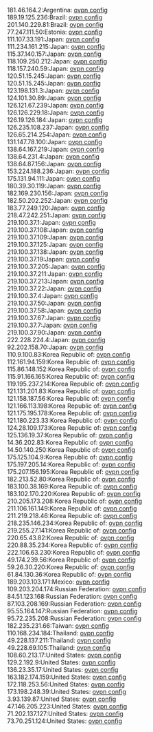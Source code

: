 181.46.164.2:Argentina: [ovpn config](vpn/181_46_164_2.ovpn)  
189.19.125.236:Brazil: [ovpn config](vpn/189_19_125_236.ovpn)  
201.140.229.81:Brazil: [ovpn config](vpn/201_140_229_81.ovpn)  
77.247.111.50:Estonia: [ovpn config](vpn/77_247_111_50.ovpn)  
111.107.33.191:Japan: [ovpn config](vpn/111_107_33_191.ovpn)  
111.234.161.215:Japan: [ovpn config](vpn/111_234_161_215.ovpn)  
115.37.140.157:Japan: [ovpn config](vpn/115_37_140_157.ovpn)  
118.109.250.212:Japan: [ovpn config](vpn/118_109_250_212.ovpn)  
118.157.240.59:Japan: [ovpn config](vpn/118_157_240_59.ovpn)  
120.51.15.245:Japan: [ovpn config](vpn/120_51_15_245.ovpn)  
120.51.15.245:Japan: [ovpn config](vpn/120_51_15_245.ovpn)  
123.198.131.3:Japan: [ovpn config](vpn/123_198_131_3.ovpn)  
124.101.30.89:Japan: [ovpn config](vpn/124_101_30_89.ovpn)  
126.121.67.239:Japan: [ovpn config](vpn/126_121_67_239.ovpn)  
126.126.229.18:Japan: [ovpn config](vpn/126_126_229_18.ovpn)  
126.19.126.184:Japan: [ovpn config](vpn/126_19_126_184.ovpn)  
126.235.108.237:Japan: [ovpn config](vpn/126_235_108_237.ovpn)  
126.65.214.254:Japan: [ovpn config](vpn/126_65_214_254.ovpn)  
131.147.78.100:Japan: [ovpn config](vpn/131_147_78_100.ovpn)  
138.64.167.219:Japan: [ovpn config](vpn/138_64_167_219.ovpn)  
138.64.231.4:Japan: [ovpn config](vpn/138_64_231_4.ovpn)  
138.64.87.156:Japan: [ovpn config](vpn/138_64_87_156.ovpn)  
153.224.188.236:Japan: [ovpn config](vpn/153_224_188_236.ovpn)  
175.131.94.111:Japan: [ovpn config](vpn/175_131_94_111.ovpn)  
180.39.30.119:Japan: [ovpn config](vpn/180_39_30_119.ovpn)  
182.169.230.156:Japan: [ovpn config](vpn/182_169_230_156.ovpn)  
182.50.202.252:Japan: [ovpn config](vpn/182_50_202_252.ovpn)  
183.77.249.120:Japan: [ovpn config](vpn/183_77_249_120.ovpn)  
218.47.242.251:Japan: [ovpn config](vpn/218_47_242_251.ovpn)  
219.100.37.1:Japan: [ovpn config](vpn/219_100_37_1.ovpn)  
219.100.37.108:Japan: [ovpn config](vpn/219_100_37_108.ovpn)  
219.100.37.109:Japan: [ovpn config](vpn/219_100_37_109.ovpn)  
219.100.37.125:Japan: [ovpn config](vpn/219_100_37_125.ovpn)  
219.100.37.138:Japan: [ovpn config](vpn/219_100_37_138.ovpn)  
219.100.37.19:Japan: [ovpn config](vpn/219_100_37_19.ovpn)  
219.100.37.205:Japan: [ovpn config](vpn/219_100_37_205.ovpn)  
219.100.37.211:Japan: [ovpn config](vpn/219_100_37_211.ovpn)  
219.100.37.213:Japan: [ovpn config](vpn/219_100_37_213.ovpn)  
219.100.37.22:Japan: [ovpn config](vpn/219_100_37_22.ovpn)  
219.100.37.4:Japan: [ovpn config](vpn/219_100_37_4.ovpn)  
219.100.37.50:Japan: [ovpn config](vpn/219_100_37_50.ovpn)  
219.100.37.58:Japan: [ovpn config](vpn/219_100_37_58.ovpn)  
219.100.37.67:Japan: [ovpn config](vpn/219_100_37_67.ovpn)  
219.100.37.7:Japan: [ovpn config](vpn/219_100_37_7.ovpn)  
219.100.37.90:Japan: [ovpn config](vpn/219_100_37_90.ovpn)  
222.228.224.4:Japan: [ovpn config](vpn/222_228_224_4.ovpn)  
92.202.158.70:Japan: [ovpn config](vpn/92_202_158_70.ovpn)  
110.9.100.83:Korea Republic of: [ovpn config](vpn/110_9_100_83.ovpn)  
112.161.94.159:Korea Republic of: [ovpn config](vpn/112_161_94_159.ovpn)  
115.86.148.152:Korea Republic of: [ovpn config](vpn/115_86_148_152.ovpn)  
115.91.166.165:Korea Republic of: [ovpn config](vpn/115_91_166_165.ovpn)  
119.195.237.214:Korea Republic of: [ovpn config](vpn/119_195_237_214.ovpn)  
121.131.201.83:Korea Republic of: [ovpn config](vpn/121_131_201_83.ovpn)  
121.158.187.56:Korea Republic of: [ovpn config](vpn/121_158_187_56.ovpn)  
121.166.113.198:Korea Republic of: [ovpn config](vpn/121_166_113_198.ovpn)  
121.175.195.178:Korea Republic of: [ovpn config](vpn/121_175_195_178.ovpn)  
121.180.223.33:Korea Republic of: [ovpn config](vpn/121_180_223_33.ovpn)  
124.28.109.173:Korea Republic of: [ovpn config](vpn/124_28_109_173.ovpn)  
125.136.19.37:Korea Republic of: [ovpn config](vpn/125_136_19_37.ovpn)  
14.36.202.83:Korea Republic of: [ovpn config](vpn/14_36_202_83.ovpn)  
14.50.140.250:Korea Republic of: [ovpn config](vpn/14_50_140_250.ovpn)  
175.125.104.9:Korea Republic of: [ovpn config](vpn/175_125_104_9.ovpn)  
175.197.205.14:Korea Republic of: [ovpn config](vpn/175_197_205_14.ovpn)  
175.207.156.195:Korea Republic of: [ovpn config](vpn/175_207_156_195.ovpn)  
182.213.52.80:Korea Republic of: [ovpn config](vpn/182_213_52_80.ovpn)  
183.100.38.169:Korea Republic of: [ovpn config](vpn/183_100_38_169.ovpn)  
183.102.170.220:Korea Republic of: [ovpn config](vpn/183_102_170_220.ovpn)  
210.205.173.208:Korea Republic of: [ovpn config](vpn/210_205_173_208.ovpn)  
211.106.161.149:Korea Republic of: [ovpn config](vpn/211_106_161_149.ovpn)  
211.219.218.46:Korea Republic of: [ovpn config](vpn/211_219_218_46.ovpn)  
218.235.146.234:Korea Republic of: [ovpn config](vpn/218_235_146_234.ovpn)  
219.255.27.141:Korea Republic of: [ovpn config](vpn/219_255_27_141.ovpn)  
220.65.43.82:Korea Republic of: [ovpn config](vpn/220_65_43_82.ovpn)  
220.88.35.234:Korea Republic of: [ovpn config](vpn/220_88_35_234.ovpn)  
222.106.63.230:Korea Republic of: [ovpn config](vpn/222_106_63_230.ovpn)  
49.174.239.56:Korea Republic of: [ovpn config](vpn/49_174_239_56.ovpn)  
59.26.30.220:Korea Republic of: [ovpn config](vpn/59_26_30_220.ovpn)  
61.84.130.36:Korea Republic of: [ovpn config](vpn/61_84_130_36.ovpn)  
189.203.103.171:Mexico: [ovpn config](vpn/189_203_103_171.ovpn)  
109.203.204.174:Russian Federation: [ovpn config](vpn/109_203_204_174.ovpn)  
84.51.123.168:Russian Federation: [ovpn config](vpn/84_51_123_168.ovpn)  
87.103.208.169:Russian Federation: [ovpn config](vpn/87_103_208_169.ovpn)  
95.55.164.147:Russian Federation: [ovpn config](vpn/95_55_164_147.ovpn)  
95.72.235.208:Russian Federation: [ovpn config](vpn/95_72_235_208.ovpn)  
182.235.231.66:Taiwan: [ovpn config](vpn/182_235_231_66.ovpn)  
110.168.234.184:Thailand: [ovpn config](vpn/110_168_234_184.ovpn)  
49.228.137.211:Thailand: [ovpn config](vpn/49_228_137_211.ovpn)  
49.228.69.105:Thailand: [ovpn config](vpn/49_228_69_105.ovpn)  
108.60.213.17:United States: [ovpn config](vpn/108_60_213_17.ovpn)  
129.2.192.9:United States: [ovpn config](vpn/129_2_192_9.ovpn)  
136.23.35.17:United States: [ovpn config](vpn/136_23_35_17.ovpn)  
163.182.174.159:United States: [ovpn config](vpn/163_182_174_159.ovpn)  
172.118.253.56:United States: [ovpn config](vpn/172_118_253_56.ovpn)  
173.198.248.39:United States: [ovpn config](vpn/173_198_248_39.ovpn)  
3.93.139.87:United States: [ovpn config](vpn/3_93_139_87.ovpn)  
47.146.205.223:United States: [ovpn config](vpn/47_146_205_223.ovpn)  
71.202.137.127:United States: [ovpn config](vpn/71_202_137_127.ovpn)  
73.70.251.124:United States: [ovpn config](vpn/73_70_251_124.ovpn)  

